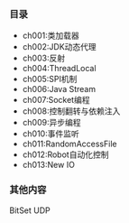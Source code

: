 ### 目录
- ch001:类加载器
- ch002:JDK动态代理
- ch003:反射
- ch004:ThreadLocal
- ch005:SPI机制
- ch006:Java Stream
- ch007:Socket编程
- ch008:控制翻转与依赖注入
- ch009:异步编程
- ch010:事件监听
- ch011:RandomAccessFile
- ch012:Robot自动化控制
- ch013:New IO

### 其他内容
BitSet
UDP
